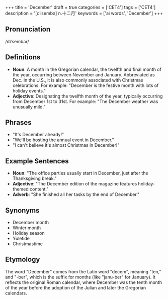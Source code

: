 +++
title = 'December'
draft = true
categories = ['CET4']
tags = ['CET4']
description = '[diˈsembə] n.十二月'
keywords = ['ai words', 'December']
+++

## Pronunciation
/dɪˈsembər/

## Definitions
- **Noun**: A month in the Gregorian calendar, the twelfth and final month of the year, occurring between November and January. Abbreviated as Dec. In the U.S., it is also commonly associated with Christmas celebrations. For example: "December is the festive month with lots of holiday events."
- **Adjective**: Designating the twelfth month of the year, typically occurring from December 1st to 31st. For example: "The December weather was unusually mild."

## Phrases
- "It's December already!"
- "We'll be hosting the annual event in December."
- "I can't believe it's almost Christmas in December!"

## Example Sentences
- **Noun**: "The office parties usually start in December, just after the Thanksgiving break."
- **Adjective**: "The December edition of the magazine features holiday-themed content."
- **Adverb**: "She finished all her tasks by the end of December."

## Synonyms
- December month
- Winter month
- Holiday season
- Yuletide
- Christmastime

## Etymology
The word "December" comes from the Latin word "decem", meaning "ten," and "-ber", which is the suffix for months (like "janu-ber" for January). It reflects the original Roman calendar, where December was the tenth month of the year before the adoption of the Julian and later the Gregorian calendars.
